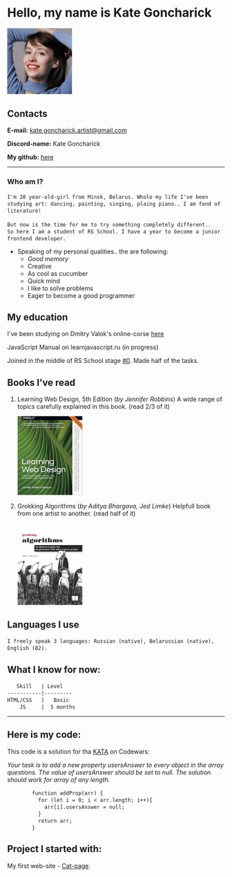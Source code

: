 # Hello, my name is Kate Goncharick

<img src="img/avatar.jpg" alt="me" width="150">


## Contacts
  **E-mail:** kate.goncharick.artist@gmail.com

  **Discord-name:** Kate Goncharick

 **My github:** [here](https://github.com/KateGoncharik)

************
### Who am I?
    I'm 20 year-old-girl from Minsk, Belarus. Whole my life I've been studying art: dancing, painting, singing, plaing piano.. I am fond of literature!

    But now is the time for me to try something completely different..
    So here I am a student of RS School. I have a year to become a junior frontend developer.

*  Speaking of my personal qualities.. the are following:
    * *Good memory*
    * Creative
    * As cool as cucumber
    * Quick mind
    * I like to solve problems
    * Eager to become a good programmer

## My education
  I've been studying on Dmitry Valok's online-corse [here](https://brainscloud.ru/landing/html-css)

  JavaScript Manual on learnjavascript.ru (in progress)

  Joined in the middle of RS School stage [#0](https://rs.school/js-stage0/). Made half of the tasks.

## Books I've read
 1. Learning Web Design, 5th Edition (_by Jennifer Robbins_)
  A wide range of topics carefully explained in this book. (read 2/3 of it)

    [<img src="img/learning.jfif" alt="algorithms" width="150">](https://www.oreilly.com/library/view/learning-web-design/9781491960196/)

 2. Grokking Algorithms (_by Aditya Bhargava, Jed Limke_)
 Helpfull book from one artist to another. (read half of it)

      [<img src="img/groking.jfif" alt="algorithms" width="150">](https://www.oreilly.com/library/view/grokking-algorithms/9781617292231/)

## Languages I use
    I freely speak 3 languages: Russian (native), Belarussian (native), English (B2).

##  What I know for now:

       Skill   | Level
    -----------|---------
    HTML/CSS   |   Basic
        JS     |  5 months

************
## Here is my code:
This code is a solution for tha [KATA](https://www.codewars.com/kata/54e8c3e89e2ae6f4900005a1/javascript) on Codewars:

_Your task is to add a new property usersAnswer to every object in the array questions. The value of usersAnswer should be set to null. The solution should work for array of any length._
```
        function addProp(arr) {
          for (let i = 0; i < arr.length; i++){
            arr[i].usersAnswer = null;
          }
          return arr;
        }
```
## Project I started with:

My first web-site - [Cat-page](https://kategoncharik.github.io/cat-page/).